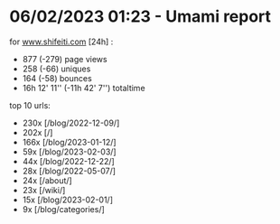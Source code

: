 # 06/02/2023 01:23 - Umami report
for www.shifeiti.com [24h] :

 - 877 (-279) page views
 - 258 (-66) uniques
 - 164 (-58) bounces
 - 16h 12' 11'' (-11h 42' 7'') totaltime


top 10 urls:
 - 230x [/blog/2022-12-09/]
 - 202x [/]
 - 166x [/blog/2023-01-12/]
 - 59x [/blog/2023-02-03/]
 - 44x [/blog/2022-12-22/]
 - 28x [/blog/2022-05-07/]
 - 24x [/about/]
 - 23x [/wiki/]
 - 15x [/blog/2023-02-01/]
 - 9x [/blog/categories/]


